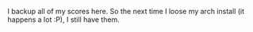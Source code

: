 I backup all of my scores here. So the next time I loose my arch install (it happens a lot :P), I still have them.
